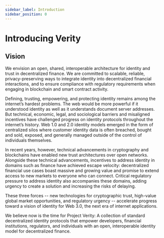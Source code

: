 ```yaml
---
sidebar_label: Introduction
sidebar_position: 0
---
```


# Introducing Verity

## Vision

We envision an open, shared, interoperable architecture for identity and trust in decentralized finance. We are committed to scalable, reliable, privacy-preserving ways to integrate identity into decentralized financial interactions, and to ensure compliance with regulatory requirements when engaging in blockchain and smart contract activity.

Defining, trusting, empowering, and protecting identity remains among the internet’s hardest problems. The web would be more powerful if it understood identity as well as it understands document server addresses. But technical, economic, legal, and sociological barriers and misaligned incentives have challenged progress on identity protocols throughout the internet’s history. Web 1.0 and 2.0 identity models emerged in the form of centralized silos where customer identity data is often breached, bought and sold, exposed, and generally managed outside of the control of individuals themselves.

In recent years, however, technical advancements in cryptography and blockchains have enabled new trust architectures over open networks. Alongside these technical advancements, incentives to address identity in domains such as finance have achieved escape velocity: decentralized financial use cases boast massive and growing value and promise to extend access to new markets to everyone who can connect. Critical regulatory pressure to address identity also accompanies these domains, adding urgency to create a solution and increasing the risks of delaying.

These three forces -- new technologies for cryptographic trust, high-value global market opportunities, and regulatory urgency -- accelerate progress toward a vision of identity for Web 3.0, the next era of internet applications.

We believe now is the time for Project Verity: A collection of standard decentralized identity protocols that empower developers, financial institutions, regulators, and individuals with an open, interoperable identity model for decentralized finance.
